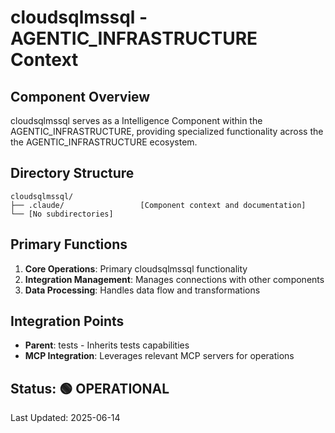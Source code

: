 # cloudsqlmssql - AGENTIC_INFRASTRUCTURE Context

## Component Overview

cloudsqlmssql serves as a Intelligence Component within the AGENTIC_INFRASTRUCTURE, providing specialized functionality across the the AGENTIC_INFRASTRUCTURE ecosystem.

## Directory Structure

```
cloudsqlmssql/
├── .claude/                 [Component context and documentation]
└── [No subdirectories]
```

## Primary Functions

1. **Core Operations**: Primary cloudsqlmssql functionality
2. **Integration Management**: Manages connections with other components
3. **Data Processing**: Handles data flow and transformations

## Integration Points

- **Parent**: tests - Inherits tests capabilities
- **MCP Integration**: Leverages relevant MCP servers for operations
  
## Status: 🟢 OPERATIONAL

Last Updated: 2025-06-14

